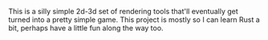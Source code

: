 This is a silly simple 2d-3d set of rendering tools that'll eventually get turned into a pretty simple game.
This project is mostly so I can learn Rust a bit, perhaps have a little fun along the way too.